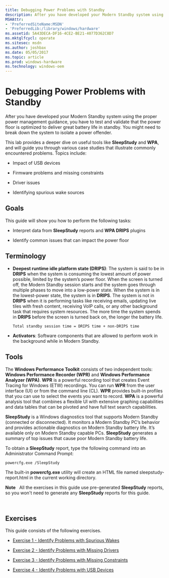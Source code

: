 ```yaml
---
title: Debugging Power Problems with Standby
description: After you have developed your Modern Standby system using the proper power management guidance, you have to test and validate that the power floor is optimized to deliver great battery life in standby.
MSHAttr:
- 'PreferredSiteName:MSDN'
- 'PreferredLib:/library/windows/hardware'
ms.assetid: 5A43DECA-DF16-4CE2-BE21-4077D362C8D7
ms.mktglfcycl: operate
ms.sitesec: msdn
ms.author: joshbax
ms.date: 05/05/2017
ms.topic: article
ms.prod: windows-hardware
ms.technology: windows-oem
---
```


# Debugging Power Problems with Standby


After you have developed your Modern Standby system using the proper power management guidance, you have to test and validate that the power floor is optimized to deliver great battery life in standby. You might need to break down the system to isolate a power offender.

This lab provides a deeper dive on useful tools like **SleepStudy** and **WPA**, and will guide you through various case studies that illustrate commonly encountered problems. Topics include:

-   Impact of USB devices

-   Firmware problems and missing constraints

-   Driver issues

-   Identifying spurious wake sources

## Goals


This guide will show you how to perform the following tasks:

-   Interpret data from **SleepStudy** reports and **WPA DRIPS** plugins

-   Identify common issues that can impact the power floor

## Terminology


-   **Deepest runtime idle platform state (DRIPS)**: The system is said to be in **DRIPS** when the system is consuming the lowest amount of power possible, limited by the system’s power floor. When the screen is turned off, the Modern Standby session starts and the system goes through multiple phases to move into a low-power state. When the system is in the lowest-power state, the system is in **DRIPS**. The system is not in **DRIPS** when it is performing tasks like receiving emails, updating live tiles with fresh content, receiving VoIP calls, or any other background task that requires system resources. The more time the system spends in **DRIPS** before the screen is turned back on, the longer the battery life.

    ``` syntax
    Total standby session time = DRIPS time + non-DRIPS time
    ```

-   **Activators**: Software components that are allowed to perform work in the background while in Modern Standby.

## Tools


The **Windows Performance Toolkit** consists of two independent tools: **Windows Performance Recorder (WPR)** and **Windows Performance Analyzer (WPA)**. **WPR** is a powerful recording tool that creates Event Tracing for Windows (ETW) recordings. You can run **WPR** from the user interface (UI) or from the command line (CL). **WPR** provides built-in profiles that you can use to select the events you want to record. **WPA** is a powerful analysis tool that combines a flexible UI with extensive graphing capabilities and data tables that can be pivoted and have full text search capabilities.

**SleepStudy** is a Windows diagnostics tool that supports Modern Standby (connected or disconnected). It monitors a Modern Standby PC’s behavior and provides actionable diagnostics on Modern Standby battery life. It’s available only on Modern Standby capable PCs. **SleepStudy** generates a summary of top issues that cause poor Modern Standby battery life.

To obtain a **SleepStudy** report, type the following command into an Administrator Command Prompt:

``` syntax
powercfg.exe /SleepStudy
```

The built-in **powercfg.exe** utility will create an HTML file named sleepstudy-report.html in the current working directory.

**Note**  
All the exercises in this guide use pre-generated **SleepStudy** reports, so you won't need to generate any **SleepStudy** reports for this guide.

 

## Exercises


This guide consists of the following exercises.

-   [Exercise 1 - Identify Problems with Spurious Wakes](debugging-problems-with-standby-exercise-1.md)

-   [Exercise 2 - Identify Problems with Missing Drivers](debugging-problems-with-standby-exercise-2.md)

-   [Exercise 3 - Identify Problems with Missing Constraints](debugging-problems-with-standby-exercise-3.md)

-   [Exercise 4 - Identify Problems with USB Devices](debugging-problems-with-standby-exercise-4.md)

 

 






